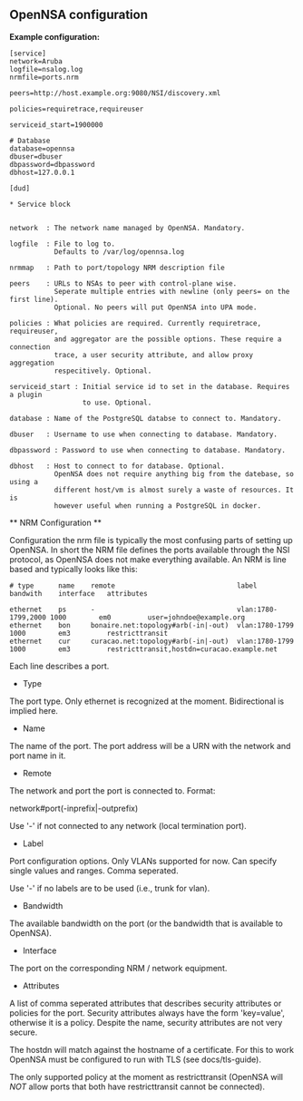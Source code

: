 OpenNSA configuration
---------------------


**Example configuration:**

```
[service]
network=Aruba
logfile=nsalog.log
nrmfile=ports.nrm

peers=http://host.example.org:9080/NSI/discovery.xml

policies=requiretrace,requireuser

serviceid_start=1900000

# Database
database=opennsa
dbuser=dbuser
dbpassword=dbpassword
dbhost=127.0.0.1

[dud]

* Service block


network  : The network name managed by OpenNSA. Mandatory.

logfile  : File to log to.
           Defaults to /var/log/opennsa.log

nrmmap   : Path to port/topology NRM description file

peers    : URLs to NSAs to peer with control-plane wise.
           Seperate multiple entries with newline (only peers= on the first line).
           Optional. No peers will put OpenNSA into UPA mode.

policies : What policies are required. Currently requiretrace, requireuser,
           and aggregator are the possible options. These require a connection
           trace, a user security attribute, and allow proxy aggregation
           respecitively. Optional.

serviceid_start : Initial service id to set in the database. Requires a plugin
                  to use. Optional.

database : Name of the PostgreSQL databse to connect to. Mandatory.

dbuser   : Username to use when connecting to database. Mandatory.

dbpassword : Password to use when connecting to database. Mandatory.

dbhost   : Host to connect to for database. Optional.
           OpenNSA does not require anything big from the datebase, so using a
           different host/vm is almost surely a waste of resources. It is
           however useful when running a PostgreSQL in docker.

```


** NRM Configuration **

Configuration the nrm file is typically the most confusing parts of setting up
OpenNSA. In short the NRM file defines the ports available through the NSI
protocol, as OpenNSA does not make everything available. An NRM is line based
and typically looks like this:

```
# type      name    remote                              label               bandwith    interface   attributes

ethernet    ps      -                                   vlan:1780-1799,2000 1000        em0         user=johndoe@example.org
ethernet    bon     bonaire.net:topology#arb(-in|-out)  vlan:1780-1799      1000        em3         restricttransit
ethernet    cur     curacao.net:topology#arb(-in|-out)  vlan:1780-1799      1000        em3         restricttransit,hostdn=curacao.example.net

```

Each line describes a port.

* Type

The port type. Only ethernet is recognized at the moment. Bidirectional is implied here.

* Name

The name of the port. The port address will be a URN with the network and port name in it.

* Remote

The network and port the port is connected to. Format:

network#port(-inprefix|-outprefix)

Use '-' if not connected to any network (local termination port).

* Label

Port configuration options. Only VLANs supported for now. Can specify single values and ranges. Comma seperated.

Use '-' if no labels are to be used (i.e., trunk for vlan).

* Bandwidth

The available bandwidth on the port (or the bandwidth that is available to OpenNSA).

* Interface

The port on the corresponding NRM / network equipment. 

* Attributes

A list of comma seperated attributes that describes security attributes or
policies for the port. Security attributes always have the form 'key=value',
otherwise it is a policy. Despite the name, security attributes are not very
secure.

The hostdn will match against the hostname of a certificate. For this to work
OpenNSA must be configured to run with TLS (see docs/tls-guide).

The only supported policy at the moment as restricttransit (OpenNSA will _NOT_
allow ports that both have restricttransit cannot be connected).

